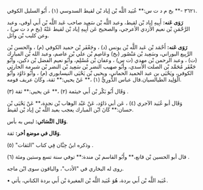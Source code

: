 ٣٦٢١ -** بخ م د ت س:** عُبَيد اللَّه بْن إياد بْن لقيط السدوسي (١) ، أَبُو السليل الكوفي.

**رَوَى عَنه:** أَبِيهِ إياد بْن لقيط، وعبد اللَّه بْن سَعِيد صاحب عَبد اللَّه بْن أَبي أوفى، وعبد الرَّحْمَنِ بْن نعيم الأزدي الأعرجي، والصحيح عَن أَبِيهِ إياد بْن لقيط عَنْهُ (بخ م د ت س) ، وعن كليب بْن وائل.

**رَوَى عَنه:** أَحْمَد بْن عَبد اللَّه بْن يونس (د) ، وجَعْفَر بْن حميد الكوفي (م) ، والحسن بْن الرَّبِيع البوراني، وسَعِيد بْن مَنْصُور (بخ) وعَاصِم بْن علي بْن عاصم، وعبد الله بْن المبارك (ت) ، وعبد الرحمن بْن مهدي (ت س) ، وعفان بْن مُسْلِم، وأَبُو نعيم الفضل بْن دكين، وأَبُو جَعْفَر مُحَمَّد بْن الصلت الأسدي، وأَبُو صهيب النضر بْن سَعِيد بْن النضر بْن شبرمة الحارثي الكوفي، ويَحْيَى بن عبد الحميد الحماني، ويحيى بْن يَحْيَى النيسابوري (م) ، وأَبُو دَاوُد وأَبُو الْوَلِيد الطيالسيان.قال عباس الدُّورِيُّ (١) ،** عَنْ يحيي:** ثقة، وكَانَ عريف قومه.

وَقَال أَبُو بَكْر بْن أَبي خيثمة (٢) ،** عَن يحيى:** ثقة (٣) .

وَقَال أبو عُبَيد الآجري (٤) ، عَن أبي دَاوُد، عَنْ عَبْد الوهاب بْن نجدة،** عَنْ يَحْيَى بْن حسان:** كَانَ ابْن المبارك يعجب بعبد اللَّه بْن إياد بْن لقيط.

**وَقَال النَّسَائي:** ليس به بأس.

**وَقَال في موضع أخر:** ثقة.

وذكره ابنُ حِبَّان فِي كتاب "الثقات" (٥) .

قال أبو الحسين بْن قانع،** وأَبُو القاسم بْن مندة:** توفي سنة تسع وستين ومئة (٦) .

روى له البخاري في "الأدب"، والباقون سوى ابْن ماجه.

• عُبَيد اللَّه بْن أَبي بردة، هُوَ عُبَيد اللَّه بْن المغيرة بْن أَبي بردة الكناني، يأتي.
